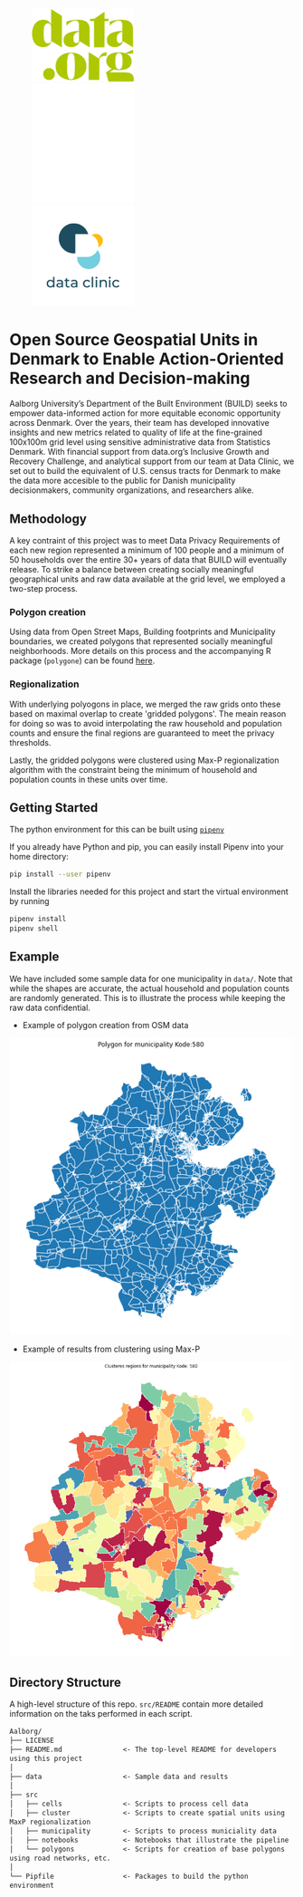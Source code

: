 <p float="left">
  <img src="public/datadotorgLogo.png" width="180" hspace="40"/>
  <img src="public/aalborg-university-logo.png" width="180" hspace="40"/>
  <img src="public/DataClinicLogo.png" width="180" hspace="40"/>
</p>

# Open Source Geospatial Units in Denmark to Enable Action-Oriented Research and Decision-making

Aalborg University’s Department of the Built Environment (BUILD) seeks to empower data-informed action for more equitable economic opportunity across Denmark. Over the years, their team has developed innovative insights and new metrics related to quality of life at the fine-grained 100x100m grid level using sensitive administrative data from Statistics Denmark. With financial support from data.org’s Inclusive Growth and Recovery Challenge, and analytical support from our team at Data Clinic, we set out to build the equivalent of U.S. census tracts for Denmark to make the data more accesible to the public for Danish municipality decisionmakers, community organizations, and researchers alike.

## Methodology

A key contraint of this project was to meet Data Privacy Requirements of each new region represented a minimum of 100 people and a minimum of 50 households over the entire 30+ years of data that BUILD will eventually release. To strike a balance between creating socially meaningful geographical units and raw data available at the grid level, we employed a two-step process.

### Polygon creation

Using data from Open Street Maps, Building footprints and Municipality boundaries, we created polygons that represented socially meaningful neighborhoods. More details on this process and the accompanying R package (`polygone`) can be found [here](https://github.com/thesixmax/polygone).

### Regionalization

With underlying polyogons in place, we merged the raw grids onto these based on maximal overlap to create 'gridded polygons'. The meain reason for doing so was to avoid interpolating the raw household and population counts and ensure the final regions are guaranteed to meet the privacy thresholds. 

Lastly, the gridded polygons were clustered using Max-P regionalization algorithm with the constraint being the minimum of household and population counts in these units over time. 

## Getting Started

The python environment for this can be built using [`pipenv`](https://pipenv.pypa.io/en/latest/)

If you already have Python and pip, you can easily install Pipenv into your home directory:

```bash
pip install --user pipenv
```

Install the libraries needed for this project and start the virtual environment by running 

```bash
pipenv install
pipenv shell
```

## Example

We have included some sample data for one municipality in `data/`. Note that while the shapes are accurate, the actual household and population counts are randomly generated. This is to illustrate the process while keeping the raw data confidential. 

- Example of polygon creation from OSM data
<img src="data/polygon_example.png" width="500"/>

- Example of results from clustering using Max-P
<img src="data/cluster_example.png" width="500"/>

## Directory Structure

A high-level structure of this repo. `src/README` contain more detailed information on the taks performed in each script. 

    Aalborg/
    ├── LICENSE
    ├── README.md               <- The top-level README for developers using this project
    │
    ├── data                    <- Sample data and results
    │
    ├── src                     
    │   ├── cells               <- Scripts to process cell data
    │   ├── cluster             <- Scripts to create spatial units using MaxP regionalization
    │   ├── municipality        <- Scripts to process municiality data
    │   ├── notebooks           <- Notebooks that illustrate the pipeline 
    │   └── polygons            <- Scripts for creation of base polygons using road networks, etc.
    │
    └── Pipfile                 <- Packages to build the python environment
           
